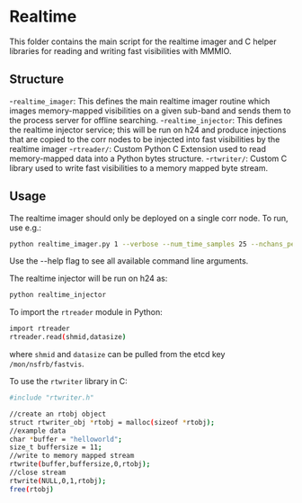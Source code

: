 # Realtime

This folder contains the main script for the realtime imager and C helper libraries for reading and writing fast visibilities with MMMIO.

## Structure

-`realtime_imager`: This defines the main realtime imager routine which images memory-mapped visibilities on a given sub-band and sends them to the process server for offline searching.
-`realtime_injector`: This defines the realtime injector service; this will be run on h24 and produce injections that are copied to the corr nodes to be injected into fast visibilities by the realtime imager
-`rtreader/`: Custom Python C Extension used to read memory-mapped data into a Python bytes structure.
-`rtwriter/`: Custom C library used to write fast visibilities to a memory mapped byte stream.


## Usage

The realtime imager should only be deployed on a single corr node. To run, use e.g.:

```bash
python realtime_imager.py 1 --verbose --num_time_samples 25 --nchans_per_node 8 --gridsize 301 --briggs --robust 2 --save
```

Use the --help flag to see all available command line arguments.

The realtime injector will be run on h24 as:

```bash
python realtime_injector
```

To import the `rtreader` module in Python:

```bash
import rtreader
rtreader.read(shmid,datasize)
```

where `shmid` and `datasize` can be pulled from the etcd key `/mon/nsfrb/fastvis`.

To use the `rtwriter` library in C:

```bash
#include "rtwriter.h"

//create an rtobj object
struct rtwriter_obj *rtobj = malloc(sizeof *rtobj);
//example data
char *buffer = "helloworld";
size_t buffersize = 11;
//write to memory mapped stream
rtwrite(buffer,buffersize,0,rtobj);
//close stream
rtwrite(NULL,0,1,rtobj);
free(rtobj)

```

